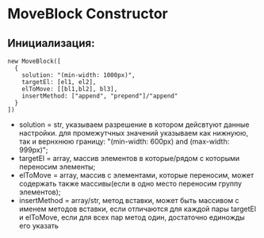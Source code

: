 # MoveBlock Constructor

## Инициализация:
```
new MoveBlock([
  {
    solution: "(min-width: 1000px)",
    targetEl: [el1, el2],
    elToMove: [[bl1,bl2], bl3],
    insertMethod: ["append", "prepend"]/"append"
  }
])
```
  - solution = str, указываем разрешение в котором дейсвтуют данные настройки. для промежутчных значений указываем как нижнуюю, так и вернхнюю границу: "(min-width: 600px) and (max-width: 999px)";
  - targetEl = array, массив элементов в которые/рядом с которыми переносим элементы;
  - elToMove = array, массив с элементами, которые переносим, может содержать также массивы(если в одно место переносим группу элементов);
  - insertMethod = array/str, метод вставки, может быть массивом с именем методов вставки, если отличаются для каждой пары targetEl и elToMove, если для всех пар метод один, достаточно единожды его указать
